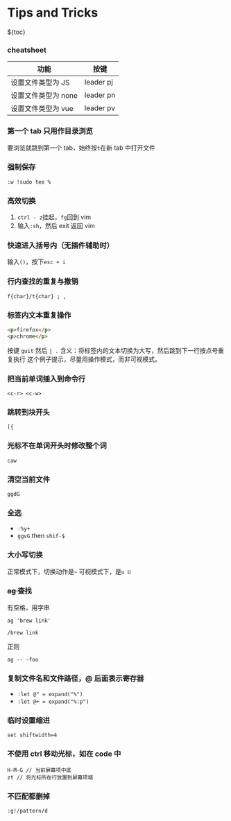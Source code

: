 # Tips and Tricks
${toc}

### cheatsheet

| 功能                | 按键      |
| ------------------- | --------- |
| 设置文件类型为 JS   | leader pj |
| 设置文件类型为 none | leader pn |
| 设置文件类型为 vue  | leader pv |

### 第一个 tab 只用作目录浏览

要浏览就跳到第一个 tab，始终按`t`在新 tab 中打开文件

### 强制保存

`:w !sudo tee %`

### 高效切换

1.  `ctrl - z`挂起，`fg`回到 vim
2.  输入`:sh`，然后 exit 返回 vim

### 快速进入括号内（无插件辅助时）

输入`()`，按下`esc + i`

### 行内查找的重复与撤销

`f{char}/t{char} ; ,`


### 标签内文本重复操作

```html
<p>firefox</p>
<p>chrome</p>
```

按键 `guit`
然后 `j .`
含义：将标签内的文本切换为大写，然后跳到下一行按点号重复执行
这个例子提示，尽量用操作模式，而非可视模式。

### 把当前单词插入到命令行

`<c-r> <c-w>`

### 跳转到块开头

`[{`

### 光标不在单词开头时修改整个词

`caw`

### 清空当前文件

`ggdG`

### 全选

- `:%y+`
- `ggvG` then `shif-$`

### 大小写切换

正常模式下，切换动作是`~`
可视模式下，是`u U`

### ~~ag 查找~~
有空格，用字串

`ag 'brew link'`

`/brew link`

正则

`ag -- -foo`

### 复制文件名和文件路径，@ 后面表示寄存器

- `:let @" = expand("%")`
- `:let @+ = expand("%:p")`

### 临时设置缩进

    set shiftwidth=4

### 不使用 ctrl 移动光标，如在 code 中

```
H-M-G // 当前屏幕项中底
zt // 将光标所在行放置到屏幕项端
```

### 不匹配都删掉
`:g!/pattern/d`

